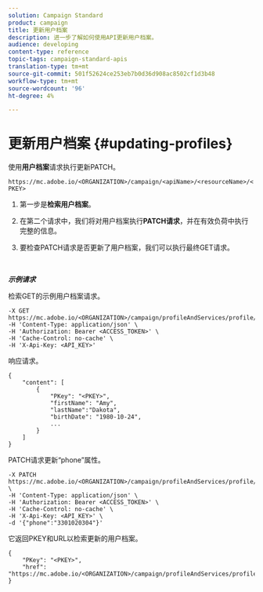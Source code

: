 ```yaml
---
solution: Campaign Standard
product: campaign
title: 更新用户档案
description: 进一步了解如何使用API更新用户档案。
audience: developing
content-type: reference
topic-tags: campaign-standard-apis
translation-type: tm+mt
source-git-commit: 501f52624ce253eb7b0d36d908ac8502cf1d3b48
workflow-type: tm+mt
source-wordcount: '96'
ht-degree: 4%

---
```



# 更新用户档案 {#updating-profiles}

使用&#x200B;**用户档案**&#x200B;请求执行更新PATCH。

`https://mc.adobe.io/<ORGANIZATION>/campaign/<apiName>/<resourceName>/<PKEY>`

1. 第一步是&#x200B;**检索用户档案**。

1. 在第二个请求中，我们将对用户档案执行&#x200B;**PATCH请求**，并在有效负荷中执行完整的信息。

1. 要检查PATCH请求是否更新了用户档案，我们可以执行最终GET请求。

<br/>

***示例请求***

检索GET的示例用户档案请求。

```
-X GET https://mc.adobe.io/<ORGANIZATION>/campaign/profileAndServices/profile/<PKEY>\
-H 'Content-Type: application/json' \
-H 'Authorization: Bearer <ACCESS_TOKEN>' \
-H 'Cache-Control: no-cache' \
-H 'X-Api-Key: <API_KEY>'
```

响应请求。

```
{
    "content": [
        {
            "PKey": "<PKEY>",
            "firstName": "Amy",
            "lastName":"Dakota",
            "birthDate": "1980-10-24",
            ...
        }
    ]
}
```

PATCH请求更新“phone”属性。

```
-X PATCH https://mc.adobe.io/<ORGANIZATION>/campaign/profileAndServices/profile/<PKEY> \
-H 'Content-Type: application/json' \
-H 'Authorization: Bearer <ACCESS_TOKEN>' \
-H 'Cache-Control: no-cache' \
-H 'X-Api-Key: <API_KEY>' \
-d '{"phone":"3301020304"}'
```

它返回PKEY和URL以检索更新的用户档案。

```
{
    "PKey": "<PKEY>",
    "href": "https://mc.adobe.io/<ORGANIZATION>/campaign/profileAndServices/profile/@2v1dr3ZKJveMDhAdh0MPnh9hNQQ93qb7AW6BNVVKknjwXvTZRBAgUqz1SNcB4ZndgjqOofx3BwBZYBftlmObISoM3rs"
}
```
